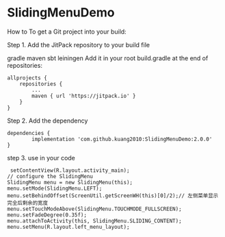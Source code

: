 # SlidingMenuDemo

How to
To get a Git project into your build:

Step 1. Add the JitPack repository to your build file

gradle
maven
sbt
leiningen
Add it in your root build.gradle at the end of repositories:

	allprojects {
		repositories {
			...
			maven { url 'https://jitpack.io' }
		}
	}
Step 2. Add the dependency

	dependencies {
	        implementation 'com.github.kuang2010:SlidingMenuDemo:2.0.0'
	}
  
step 3.  use in your code


     setContentView(R.layout.activity_main);
    // configure the SlidingMenu
    SlidingMenu menu = new SlidingMenu(this);
    menu.setMode(SlidingMenu.LEFT);
    menu.setBehindOffset(ScreenUtil.getScreenWH(this)[0]/2);// 左侧菜单显示完全后剩余的宽度
    menu.setTouchModeAbove(SlidingMenu.TOUCHMODE_FULLSCREEN);
    menu.setFadeDegree(0.35f);
    menu.attachToActivity(this, SlidingMenu.SLIDING_CONTENT);
    menu.setMenu(R.layout.left_menu_layout);
